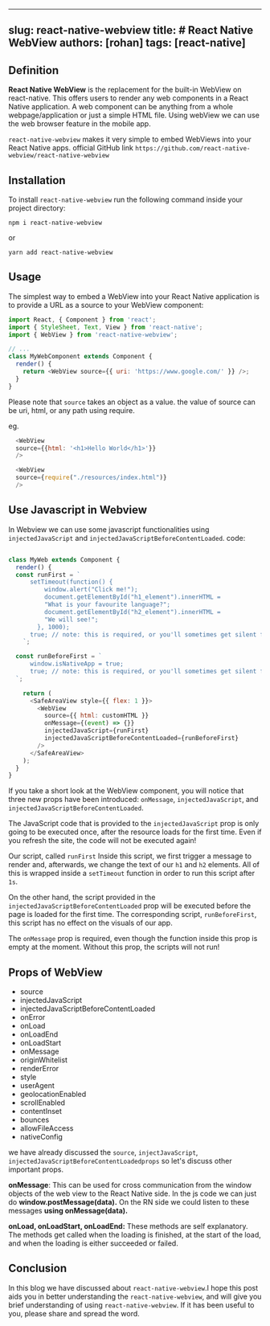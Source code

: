 
---
slug: react-native-webview
title: # React Native WebView
authors: [rohan]
tags: [react-native]
---

## Definition

**React Native WebView** is the replacement for the built-in WebView on react-native. This offers users to render any web components in a React Native application. A web component can be anything from a whole webpage/application or just a simple HTML file. Using webView we can use the web browser feature in the mobile app.

`react-native-webview` makes it very simple to embed WebViews into your React Native apps. official GitHub link `https://github.com/react-native-webview/react-native-webview`

## Installation

To install `react-native-webview` run the following command inside your project directory:

```
npm i react-native-webview
```
or
```
yarn add react-native-webview
```

## Usage

The simplest way to embed a WebView into your React Native application is to provide a URL as a source to your WebView component:
```js
import React, { Component } from 'react';
import { StyleSheet, Text, View } from 'react-native';
import { WebView } from 'react-native-webview';

// ...
class MyWebComponent extends Component {
  render() {
    return <WebView source={{ uri: 'https://www.google.com/' }} />;
  }
}
```
Please note that `source` takes an object as a value. the value of source can be uri, html, or any path using require.

eg.
```js
  <WebView 
  source={{html: '<h1>Hello World</h1>'}}  
  />
```

```js
  <WebView 
  source={require("./resources/index.html")} 
  />
```
## Use Javascript in Webview

In Webview  we can use some javascript functionalities using `injectedJavaScript` and `injectedJavaScriptBeforeContentLoaded`.
code:
```js

class MyWeb extends Component {
  render() {
  const runFirst = `
      setTimeout(function() { 
          window.alert("Click me!");
          document.getElementById("h1_element").innerHTML = 
          "What is your favourite language?";
          document.getElementById("h2_element").innerHTML =
          "We will see!";
        }, 1000);
      true; // note: this is required, or you'll sometimes get silent failures
    `;

  const runBeforeFirst = `
      window.isNativeApp = true;
      true; // note: this is required, or you'll sometimes get silent failures
  `;

    return (
      <SafeAreaView style={{ flex: 1 }}>
        <WebView 
          source={{ html: customHTML }} 
          onMessage={(event) => {}}
          injectedJavaScript={runFirst}
          injectedJavaScriptBeforeContentLoaded={runBeforeFirst}
        />
      </SafeAreaView>
    );
  }
}
```
If you take a short look at the WebView component, you will notice that three new props have been introduced:  `onMessage`,  `injectedJavaScript`, and  `injectedJavaScriptBeforeContentLoaded`.

The JavaScript code that is provided to the  `injectedJavaScript`  prop is only going to be executed once, after the resource loads for the first time. Even if you refresh the site, the code will not be executed again!

Our script, called  `runFirst` Inside this script, we first trigger a message to render and, afterwards, we change the text of our  `h1`  and  `h2`  elements. All of this is wrapped inside a  `setTimeout`  function in order to run this script after  `1s`.

On the other hand, the script provided in the  `injectedJavaScriptBeforeContentLoaded`  prop will be executed before the page is loaded for the first time. The corresponding script,  `runBeforeFirst`, this script has no effect on the visuals of our app.

The  `onMessage`  prop is required, even though the function inside this prop is empty at the moment. Without this prop, the scripts will not run!

## Props of WebView

- source
- injectedJavaScript
- injectedJavaScriptBeforeContentLoaded
- onError
- onLoad
- onLoadEnd
- onLoadStart
- onMessage
- originWhitelist
- renderError
- style
- userAgent
- geolocationEnabled
- scrollEnabled
- contentInset
- bounces
- allowFileAccess
- nativeConfig

we have already discussed the `source`, `injectJavaScript`, `injectedJavaScriptBeforeContentLoadedprops` so let's discuss other important props.

**onMessage**: This can be used for cross communication from the window objects of the web view to the React Native side. In the js code we can just do **window.postMessage(data).** On the RN side we could listen to these messages **using onMessage(data).**

**onLoad, onLoadStart, onLoadEnd:** These methods are self explanatory. The methods get called when the loading is finished, at the start of the load, and when the loading is either succeeded or failed.


## Conclusion

In this blog we have discussed about `react-native-webview`.I hope this post aids you in better understanding the `react-native-webview`, and will give you brief understanding of using `react-native-webview`. If it has been useful to you, please share and spread the word.

